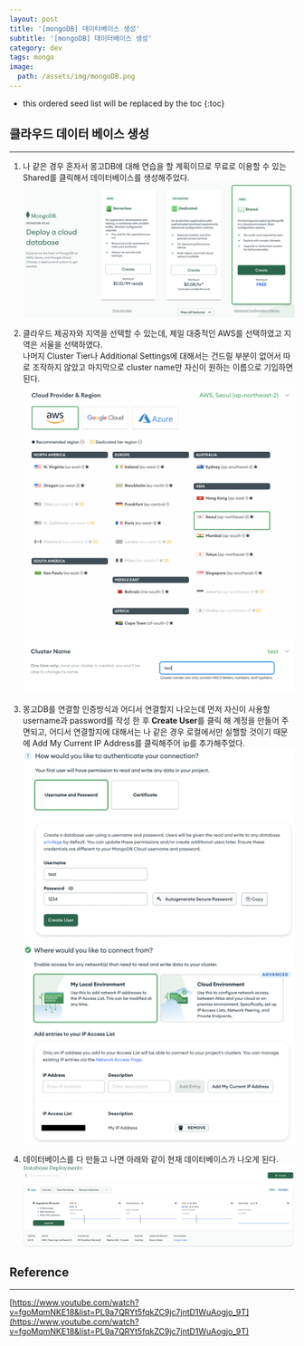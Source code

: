 ```yaml
---
layout: post
title: '[mongoDB] 데이터베이스 생성'
subtitle: '[mongoDB] 데이터베이스 생성'
category: dev
tags: mongo
image:
  path: /assets/img/mongoDB.png
---
```


<!-- prettier-ignore -->
* this ordered seed list will be replaced by the toc 
{:toc}

## 클라우드 데이터 베이스 생성

---

1. 나 같은 경우 혼자서 몽고DB에 대해 연습을 할 계획이므로 무료로 이용할 수 있는 Shared를 클릭해서 데이터베이스를 생성해주었다.
   ![mongoDB_cloud_database](/assets/img/development/2022-09-28/mongoDB_cloud_database.png)

2. 클라우드 제공자와 지역을 선택할 수 있는데, 제일 대중적인 AWS를 선택하였고 지역은 서울을 선택하였다.  
   나머지 Cluster Tier나 Additional Settings에 대해서는 건드릴 부분이 없어서 따로 조작하지 않았고 마지막으로 cluster name만 자신이 원하는 이름으로 기입하면 된다.
   ![mongoDB_cloudProvider_Region](/assets/img/development/2022-09-28/cloudProvider_Region.png)
   ![mongoDB_cluster_name](/assets/img/development/2022-09-28/cluster_name.png)

3. 몽고DB를 연결할 인증방식과 어디서 연결할지 나오는데 먼저 자신이 사용할 username과 password를 작성 한 후 **Create User**를 클릭 해 계정을 만들어 주면되고, 어디서 연결할지에 대해서는 나 같은 경우 로컬에서만 실핼할 것이기 때문에 Add My Current IP Address를 클릭해주어 ip를 추가해주었다.
   ![mongoDB_username_password](/assets/img/development/2022-09-28/mongoDB_username_password.png)
   ![mongoDB_ip](/assets/img/development/2022-09-28/mongoDB_ip.png)

4. 데이터베이스를 다 만들고 나면 아래와 같이 현재 데이터베이스가 나오게 된다.
   ![mongoDB_database](/assets/img/development/2022-09-28/mongoDB_database.png)

## Reference

---

[https://www.youtube.com/watch?v=fgoMqmNKE18&list=PL9a7QRYt5fqkZC9jc7jntD1WuAogjo_9T](https://www.youtube.com/watch?v=fgoMqmNKE18&list=PL9a7QRYt5fqkZC9jc7jntD1WuAogjo_9T)
